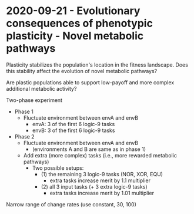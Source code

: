 # 2020-09-21 - Evolutionary consequences of phenotypic plasticity - Novel metabolic pathways

Plasticity stabilizes the population's location in the fitness landscape. Does this stability affect the evolution of novel metabolic pathways?

Are plastic populations able to support low-payoff and more complex additional metabolic activity?

Two-phase experiment

- Phase 1
  - Fluctuate environment between envA and envB
    - envA: 3 of the first 6 logic-9 tasks
    - envB: 3 of the first 6 logic-9 tasks
- Phase 2
  - Fluctuate environment between envA and envB
    - (environments A and B are same as in phase 1)
  - Add extra (more complex) tasks (i.e., more rewarded metabolic pathways)
    - Two possible setups:
      - (1) the remaining 3 logic-9 tasks (NOR, XOR, EQU)
        - extra tasks increase merit by 1.1 multiplier
      - (2) all 3 input tasks (+ 3 extra logic-9 tasks)
        - extra tasks increase merit by 1.01 multiplier

Narrow range of change rates (use constant, 30, 100)
